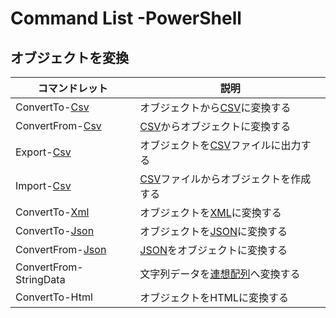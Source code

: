 # Command List -PowerShell

## オブジェクトを変換

| **コマンドレット** | **説明** |
| --- | --- |
| ConvertTo-[Csv](http://d.hatena.ne.jp/keyword/Csv) | オブジェクトから[CSV](http://d.hatena.ne.jp/keyword/CSV)に変換する |
| ConvertFrom-[Csv](http://d.hatena.ne.jp/keyword/Csv) | [CSV](http://d.hatena.ne.jp/keyword/CSV)からオブジェクトに変換する |
| Export-[Csv](http://d.hatena.ne.jp/keyword/Csv) | オブジェクトを[CSV](http://d.hatena.ne.jp/keyword/CSV)ファイルに出力する |
| Import-[Csv](http://d.hatena.ne.jp/keyword/Csv) | [CSV](http://d.hatena.ne.jp/keyword/CSV)ファイルからオブジェクトを作成する |
| ConvertTo-[Xml](http://d.hatena.ne.jp/keyword/Xml) | オブジェクトを[XML](http://d.hatena.ne.jp/keyword/XML)に変換する |
| ConvertTo-[Json](http://d.hatena.ne.jp/keyword/Json) | オブジェクトを[JSON](http://d.hatena.ne.jp/keyword/JSON)に変換する |
| ConvertFrom-[Json](http://d.hatena.ne.jp/keyword/Json) | [JSON](http://d.hatena.ne.jp/keyword/JSON)をオブジェクトに変換する |
| ConvertFrom-StringData | 文字列データを[連想配列](http://d.hatena.ne.jp/keyword/%CF%A2%C1%DB%C7%DB%CE%F3)へ変換する |
| ConvertTo-Html | オブジェクトをHTMLに変換する |
